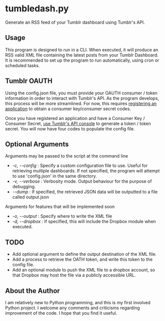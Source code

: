 # tumbledash.py
Generate an RSS feed of your Tumblr dashboard using Tumblr's API.

## Usage
This program is designed to run in a CLI. When executed, it will produce an RSS valid XML file containing the latest posts from your Tumblr Dashboard. It is recommended to set up the program to run automatically, using cron or scheduled tasks.

## Tumblr OAUTH
Using the config.json file, you must provide your OAUTH consumer / token information in order to interact with Tumblr's API. As the program develops, this process will be more streamlined. For now, this requires [registering an application](https://www.tumblr.com/oauth/register) to obtain a consumer key/consumer secret codes.

Once you have registered an application and have a Consumer Key / Consumer Secret, [use Tumblr's API console](https://api.tumblr.com/console/calls/user/info) to generate a token / token secret. You will now have four codes to populate the config file.

## Optional Arguments
Arguments may be passed to the script at the command line

* _-c, --config_ : Specify a custom configuration file to use. Useful for retrieving multiple dashboards. If not specified, the program will attempt to use 'config.json' in the same directory.
* _-v, --verbose_ : Verbosity mode. Output behaviour for the purpose of debugging.
* _--dump_ : If specified, the retrieved JSON data will be outputted to a file called output.json

Arguments for features that will be implemented soon
* _-o, --output_ : Specify where to write the XML file
* _-d, --dropbox_ : If specified, this will include the Dropbox module when executed.

## TODO
* Add optional argument to define the output destination of the XML file.
* Add a process to retrieve the OATH token, and write this token to the config file.
* Add an optional module to push the XML file to a dropbox account, so that Dropbox may host the file via a publicly accessible URL.

## About the Author
I am relatively new to Python programming, and this is my first involved Python project. I welcome any comments and criticisms regarding improvement of the code. I hope that you find it useful.